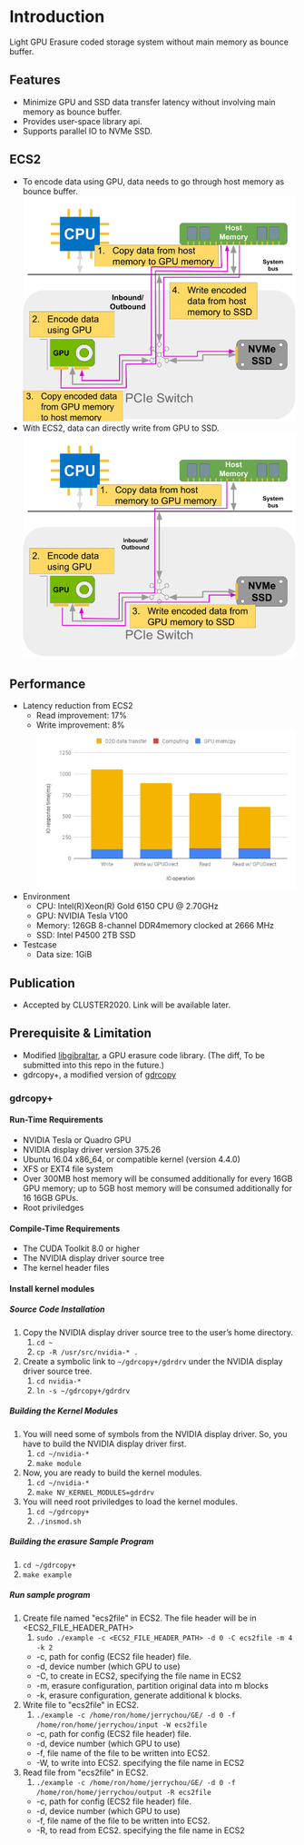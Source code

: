 # Introduction
Light GPU Erasure coded storage system without main memory as bounce buffer.

## Features
* Minimize GPU and SSD data transfer latency without involving main memory as bounce buffer.
* Provides user-space library api.
* Supports parallel IO to NVMe SSD.

## ECS2
* To encode data using GPU, data needs to go through host memory as bounce buffer.
![GPU data path](docs/gpu_path.png)
* With ECS2, data can directly write from GPU to SSD.
![GPUdirect data path](docs/gpudirect_path.png)

## Performance
* Latency reduction from ECS2
    * Read improvement: 17% 
    * Write improvement: 8%
![Performance](docs/performance.png)
* Environment
    * CPU: Intel(R)Xeon(R) Gold 6150 CPU @ 2.70GHz
    * GPU: NVIDIA Tesla V100
    * Memory: 126GB 8-channel DDR4memory clocked at 2666 MHz
    * SSD: Intel P4500 2TB SSD
* Testcase
    * Data size: 1GiB

## Publication
* Accepted by CLUSTER2020. Link will be available later.

## Prerequisite & Limitation
* Modified [libgibraltar](https://github.com/jaredjennings/libgibraltar), a GPU erasure code library. (The diff, To be submitted into this repo in the future.)
* gdrcopy+, a modified version of [gdrcopy](https://github.com/NVIDIA/gdrcopy)

### gdrcopy+
#### Run-Time Requirements
* NVIDIA Tesla or Quadro GPU
* NVIDIA display driver version 375.26
* Ubuntu 16.04 x86_64, or compatible kernel (version 4.4.0)
* XFS or EXT4 file system
* Over 300MB host memory will be consumed additionally for every 16GB GPU
memory; up to 5GB host memory will be consumed additionally for 16 16GB
GPUs.
* Root priviledges

#### Compile-Time Requirements
* The CUDA Toolkit 8.0 or higher
* The NVIDIA display driver source tree
* The kernel header files

#### Install kernel modules
##### Source Code Installation
1. Copy the NVIDIA display driver source tree to the user’s home directory.
    1. ``` cd ~ ```
    1. ```cp -R /usr/src/nvidia-* .```
2. Create a symbolic link to ```~/gdrcopy+/gdrdrv``` under the NVIDIA display driver
source tree.
    1. ```cd nvidia-*```
    1. ```ln -s ~/gdrcopy+/gdrdrv```
##### Building the Kernel Modules
1. You will need some of symbols from the NVIDIA display driver. So, you have to build
the NVIDIA display driver first.
    1. ```cd ~/nvidia-*```
    2. ```make module```
1. Now, you are ready to build the kernel modules.
    1. ```cd ~/nvidia-*```
    2. ```make NV_KERNEL_MODULES=gdrdrv```
1. You will need root priviledges to load the kernel modules.
    1. ```cd ~/gdrcopy+```
    2. ```./insmod.sh```
 
##### Building the erasure Sample Program
1. ```cd ~/gdrcopy+```
2. ```make example```

##### Run sample program #####
1. Create file named "ecs2file" in ECS2. The file header will be in <ECS2_FILE_HEADER_PATH>
    1. ```sudo ./example -c <ECS2_FILE_HEADER_PATH> -d 0 -C ecs2file -m 4 -k 2```
    * -c, path for config (ECS2 file header) file.
    * -d, device number (which GPU to use)
    * -C, to create in ECS2, specifying the file name in ECS2
    * -m, erasure configuration, partition original data into m blocks
    * -k, erasure configuration, generate additional k blocks.
2. Write file to "ecs2file" in ECS2.
    1. ```./example -c /home/ron/home/jerrychou/GE/ -d 0 -f /home/ron/home/jerrychou/input -W ecs2file```
    * -c, path for config (ECS2 file header) file.
    * -d, device number (which GPU to use)
    * -f, file name of the file to be written into ECS2.
    * -W, to write into ECS2. specifying the file name in ECS2
3. Read file from "ecs2file" in ECS2.
    1. ```./example -c /home/ron/home/jerrychou/GE/ -d 0 -f /home/ron/home/jerrychou/output -R ecs2file```
    * -c, path for config (ECS2 file header) file.
    * -d, device number (which GPU to use)
    * -f, file name of the file to be written into ECS2.
    * -R, to read from ECS2. specifying the file name in ECS2

 

